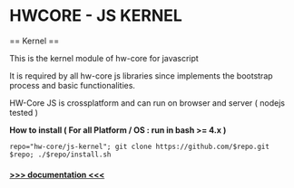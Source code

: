 HWCORE - JS KERNEL
===========

== Kernel ==

This is the kernel module of hw-core for javascript

It is required by all hw-core js libraries since implements the bootstrap process and basic functionalities.

HW-Core JS is crossplatform and can run on browser and server ( nodejs tested )


**How to install ( For all Platform / OS : run in bash >= 4.x )**

    repo="hw-core/js-kernel"; git clone https://github.com/$repo.git $repo; ./$repo/install.sh

#### [>>> documentation <<<](https://hw-core.github.io/js-kernel)  ##
